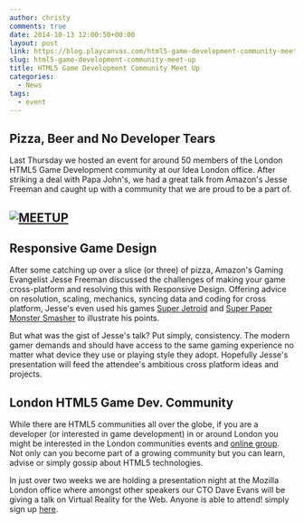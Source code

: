 ```yaml
---
author: christy
comments: true
date: 2014-10-13 12:00:50+00:00
layout: post
link: https://blog.playcanvas.com/html5-game-development-community-meet-up/
slug: html5-game-development-community-meet-up
title: HTML5 Game Development Community Meet Up
categories:
  - News
tags:
  - event
---
```


## Pizza, Beer and No Developer Tears

Last Thursday we hosted an event for around 50 members of the London HTML5 Game Development community at our Idea London office. After striking a deal with Papa John's, we had a great talk from Amazon's Jesse Freeman and caught up with a community that we are proud to be a part of.

## [![MEETUP](/img/MEETUP.jpg)](/img/MEETUP.jpg)

## Responsive Game Design

After some catching up over a slice (or three) of pizza, Amazon's Gaming Evangelist Jesse Freeman discussed the challenges of making your game cross-platform and resolving this with Responsive Design. Offering advice on resolution, scaling, mechanics, syncing data and coding for cross platform, Jesse's even used his games [Super Jetroid](http://games.jessefreeman.com/super-jetroid/) and [Super Paper Monster Smasher](http://games.jessefreeman.com/super-paper-monster-smasher/) to illustrate his points.

But what was the gist of Jesse's talk? Put simply, consistency. The modern gamer demands and should have access to the same gaming experience no matter what device they use or playing style they adopt. Hopefully Jesse's presentation will feed the attendee's ambitious cross platform ideas and projects.

## London HTML5 Game Dev. Community

While there are HTML5 communities all over the globe, if you are a developer (or interested in game development) in or around London you might be interested in the London communities events and [online group](http://www.meetup.com/London-HTML5-Game-Developers/). Not only can you become part of a growing community but you can learn, advise or simply gossip about HTML5 technologies.

In just over two weeks we are holding a presentation night at the Mozilla London office where amongst other speakers our CTO Dave Evans will be giving a talk on Virtual Reality for the Web. Anyone is able to attend! simply sign up [here](http://www.meetup.com/London-HTML5-Game-Developers/events/211843442/).

